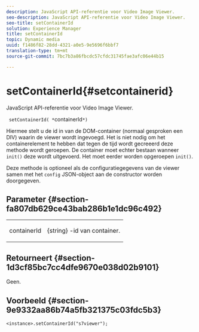 ```yaml
---
description: JavaScript API-referentie voor Video Image Viewer.
seo-description: JavaScript API-referentie voor Video Image Viewer.
seo-title: setContainerId
solution: Experience Manager
title: setContainerId
topic: Dynamic media
uuid: f1486f82-28dd-4321-a0e5-9e5696f6bbf7
translation-type: tm+mt
source-git-commit: 7bc7b3a86fbcdc57cfdc31745fae3afc06e44b15

---
```



# setContainerId{#setcontainerid}

JavaScript API-referentie voor Video Image Viewer.

` setContainerId( *`containerId`*)`

Hiermee stelt u de id in van de DOM-container (normaal gesproken een DIV) waarin de viewer wordt ingevoegd. Het is niet nodig om het containerelement te hebben dat tegen de tijd wordt gecreeerd deze methode wordt geroepen. De container moet echter bestaan wanneer `init()` deze wordt uitgevoerd. Het moet eerder worden opgeroepen `init()`.

Deze methode is optioneel als de configuratiegegevens van de viewer samen met het `config` JSON-object aan de constructor worden doorgegeven.

## Parameter {#section-fa807db629ce43bab286b1e1dc96c492}

<table id="table_896DFF34A68A403DB93A6D597461A573"> 
 <tbody> 
  <tr> 
   <td colname="col1"> <p> <span class="codeph"> <span class="varname"> containerId </span></span> </p> </td> 
   <td colname="col2"> <p> <span class="codeph"> {string} </span> -id van container. </p> </td> 
  </tr> 
 </tbody> 
</table>

## Retourneert {#section-1d3cf85bc7cc4dfe9670e038d02b9101}

Geen.

## Voorbeeld {#section-9e9332aa86b74a5fb321375c03fdc5b3}

```
<instance>.setContainerId("s7viewer");
```

